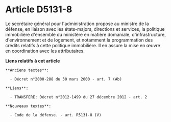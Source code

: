 # Article D5131-8

Le secrétaire général pour l'administration propose au ministre de la défense, en liaison avec les états-majors, directions
et services, la politique immobilière d'ensemble du ministère en matière domaniale, d'infrastructure, d'environnement et de
logement, et notamment la programmation des crédits relatifs à cette politique immobilière. Il en assure la mise en œuvre en
coordination avec les attributaires.

**Liens relatifs à cet article**

	**Anciens textes**:

	  - Décret n°2000-288 du 30 mars 2000 - art. 7 (Ab)

	**Liens**:

	  - TRANSFERE: Décret n°2012-1499 du 27 décembre 2012 - art. 2

	**Nouveaux textes**:

	  - Code de la défense. - art. R5131-8 (V)
